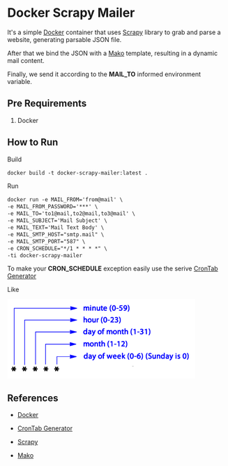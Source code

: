 # Docker Scrapy Mailer

It's a simple [Docker](https://www.docker.com) container that uses [Scrapy](https://scrapy.org) library to grab and parse a website, generating parsable JSON file.

After that we bind the JSON with a [Mako](http://www.makotemplates.org) template, resulting in a dynamic mail content.

Finally, we send it according to the **MAIL_TO** informed environment variable.

## Pre Requirements

1. Docker

## How to Run

Build

```
docker build -t docker-scrapy-mailer:latest .
```

Run

```
docker run -e MAIL_FROM='from@mail' \
-e MAIL_FROM_PASSWORD='***' \
-e MAIL_TO='to1@mail,to2@mail,to3@mail' \
-e MAIL_SUBJECT='Mail Subject' \
-e MAIL_TEXT='Mail Text Body' \
-e MAIL_SMTP_HOST="smtp.mail" \
-e MAIL_SMTP_PORT="587" \
-e CRON_SCHEDULE="*/1 * * * *" \
-ti docker-scrapy-mailer
```


To make your **CRON_SCHEDULE** exception easily use the serive [CronTab Generator](https://crontab-generator.org)

Like


![](cron_schedule_format.png)

## References

* [Docker](https://www.docker.com)

* [CronTab Generator](https://crontab-generator.org)

* [Scrapy](https://scrapy.org)

* [Mako](http://www.makotemplates.org)